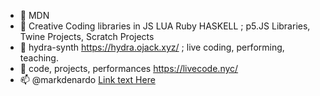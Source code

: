 
- 🌊 MDN
- 👀 Creative Coding libraries in JS LUA Ruby HASKELL ; p5.JS Libraries, Twine Projects, Scratch Projects
- 🌱 hydra-synth https://hydra.ojack.xyz/ ; live coding, performing, teaching.
- 💞️ code, projects, performances https://livecode.nyc/
- 📫 @markdenardo [Link text Here](https://www.instagram.com/markdenardo/)

<!---
markdenardo/markdenardo is a ✨ special ✨ repository because its `README.md` (this file) appears on your GitHub profile.
You can click the Preview link to take a look at your changes.
--->
